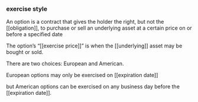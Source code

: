 ### exercise style

An option is a contract that gives the holder the right, but not the [[obligation]], to purchase or sell an underlying asset at a certain price on or before a specified date

The option’s “[[exercise price]]” is when the [[underlying]] asset may be bought or sold.

<p>There are two choices: European and American.</p>
European options may only be exercised on [[expiration date]]

but American options can be exercised on any business day before the [[expiration date]].
